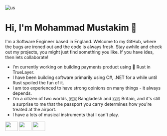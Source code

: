 <!--
**mustakimali/mustakimali** is a ✨ _special_ ✨ repository because its `README.md` (this file) appears on your GitHub profile.

Here are some ideas to get you started:

- 🔭 I’m currently working on ...
- 🌱 I’m currently learning ...
- 👯 I’m looking to collaborate on ...
- 🤔 I’m looking for help with ...
- 💬 Ask me about ...
- 📫 How to reach me: ...
- 😄 Pronouns: ...
- ⚡ Fun fact: ...
-->

![us](https://user-images.githubusercontent.com/1546896/213879923-a31380e6-68c1-413f-970c-6e7b0641c615.png)

# Hi, I'm Mohammad Mustakim 👋

I'm a Software Engineer based in England. Welcome to my GitHub, where the bugs are ironed out and the code is always fresh. Stay awhile and check out my projects, you might just find something you like. If you have ides, then lets collaborate!

- I’m currently working on building payments product using 🦀 Rust in TrueLayer.
- I have been building software primarily using C#, .NET for a while until Rust spoiled the fun of it.
- I am too experienced to have strong opinions on many things - it always depends.
- I'm a citizen of two worlds, 🇧🇩 Bangladesh and 🇬🇧 Britain, and it's still a surprise to me that the passport you carry determines how you're treated at the airport.
- I have a lots of musical instruments that I can't play.

<p align="left">
  <a href="https://twitter.com/MustakimAli" target="blank"><img align="center" src="https://cdn.jsdelivr.net/npm/simple-icons@3.0.1/icons/twitter.svg" alt="" height="30" width="40" /></a>
  <a href="https://www.linkedin.com/in/mustakimali" target="blank"><img align="center" src="https://cdn.jsdelivr.net/npm/simple-icons@3.0.1/icons/linkedin.svg" alt="" height="30" width="40" /></a>
  <a href="https://www.instagram.com/mustak.im/" target="blank"><img align="center" src="https://cdn.jsdelivr.net/npm/simple-icons@3.0.1/icons/instagram.svg" alt="" height="30" width="40" /></a>
</p>
